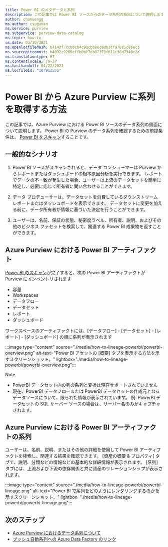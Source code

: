 ```yaml
---
title: Power BI のメタデータと系列
description: この記事では Power BI ソースからのデータ系列の抽出について説明します。
author: chanuengg
ms.author: csugunan
ms.service: purview
ms.subservice: purview-data-catalog
ms.topic: how-to
ms.date: 03/30/2021
ms.openlocfilehash: b7143f7ccb0cb4c91cbb86cadb3cfa78c5c9bec3
ms.sourcegitcommit: b4032c9266effb0bf7eb87379f011c36d7340c2d
ms.translationtype: HT
ms.contentlocale: ja-JP
ms.lasthandoff: 04/22/2021
ms.locfileid: "107912555"
---
```

# <a name="how-to-get-lineage-from-power-bi-into-azure-purview"></a>Power BI から Azure Purview に系列を取得する方法

この記事では、Azure Purview における Power BI ソースのデータ系列の側面について説明します。 Power BI の Purview のデータ系列を確認するための前提条件は、 [Power BI をスキャン](../purview/register-scan-power-bi-tenant.md)することです。 

## <a name="common-scenarios"></a>一般的なシナリオ

1. Power BI ソースがスキャンされると、データ コンシューマーは Purview からレポートまたはダッシュボードの根本原因分析を実行できます。 レポートでデータの不一致が発生した場合、ユーザーは上流のデータセットを簡単に特定し、必要に応じて所有者に問い合わせることができます。

2. データ プロデューサーは、データセットを消費しているダウンストリーム レポートまたはダッシュボードを表示できます。 データセットに変更を加える前に、データ所有者が情報に基づいた決定を行うことができます。

2. ユーザーは、名前、保証の状態、秘密度ラベル、所有者、説明、およびその他のビジネス ファセットを検索して、関連する Power BI 成果物を返すことができます。

## <a name="power-bi-artifacts-in-azure-purview"></a>Azure Purview における Power BI アーティファクト

[Power BI のスキャン](../purview/register-scan-power-bi-tenant.md)が完了すると、次の Power BI アーティファクトが Purview にインベントリされます

* 容量
* Workspaces
* データフロー
* データセット 
* レポート
* ダッシュボード

ワークスペースのアーティファクトには、[データフロー] - [データセット] - [レポート] - [ダッシュボード] の順に系列が表示されます

:::image type="content" source="./media/how-to-lineage-powerbi/powerbi-overview.png" alt-text="Power BI アセットの [概要] タブを表示する方法を示すスクリーンショット。" lightbox="./media/how-to-lineage-powerbi/powerbi-overview.png":::

>[!Note]
> * PowerBI データセット内の列の系列と変換は現在サポートされていません
> * 現在、PowerBI データフローまたは PowerBI データセットの作成元となるデータソースについて、限られた情報が表示されています。 例: PowerBI データセットの SQL サーバー ソースの場合は、サーバー名のみがキャプチャされます。 

## <a name="lineage-of-power-bi-artifacts-in-azure-purview"></a>Azure Purview における Power BI アーティファクトの系列

ユーザーは、名前、説明、またはその他の詳細を使用して Power BI アーティファクトを検索し、関連する結果を確認できます。 [資産の概要 & プロパティ] タブで、説明、分類などの情報などの基本的な詳細情報が表示されます。 [系列] タブには、上流および下流の依存関係と共に資産のリレーションシップが表示されます。

:::image type="content" source="./media/how-to-lineage-powerbi/powerbi-lineage.png" alt-text="Power BI で系列をどのようにレンダリングするのかを示すスクリーンショット。" lightbox="./media/how-to-lineage-powerbi/powerbi-lineage.png":::

## <a name="next-steps"></a>次のステップ

- [Azure Purview におけるデータ系列について](catalog-lineage-user-guide.md)
- [プッシュ自動系列への Azure Data Factory のリンク](how-to-link-azure-data-factory.md)
